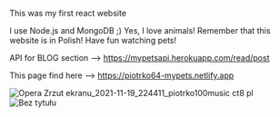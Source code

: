 This was my first react website

I use Node.js and MongoDB ;)
Yes, I love animals!
Remember that this website is in Polish!
Have fun watching pets!

API for BLOG section --> https://mypetsapi.herokuapp.com/read/post

This page find here --> https://piotrko64-mypets.netlify.app


![Opera Zrzut ekranu_2021-11-19_224411_piotrko100music ct8 pl](https://user-images.githubusercontent.com/77500425/142700478-e855650d-cfc8-42b2-9d50-e11b3b2341c0.png)
![Bez tytułu](https://user-images.githubusercontent.com/77500425/142737967-4b8da09e-51d1-4905-83e1-4789868a4e66.png)
